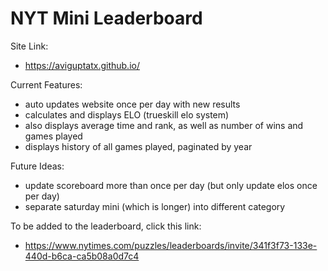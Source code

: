# NYT Mini Leaderboard

Site Link:
  - https://aviguptatx.github.io/

Current Features:
  - auto updates website once per day with new results
  - calculates and displays ELO (trueskill elo system)
  - also displays average time and rank, as well as number of wins and games played
  - displays history of all games played, paginated by year

Future Ideas:
  - update scoreboard more than once per day (but only update elos once per day)
  - separate saturday mini (which is longer) into different category

To be added to the leaderboard, click this link:
 - https://www.nytimes.com/puzzles/leaderboards/invite/341f3f73-133e-440d-b6ca-ca5b08a0d7c4
